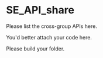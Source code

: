 SE_API_share
============
<p>Please list the cross-group APIs here.</p>
<p>You'd better attach your code here. </p>
<p>Please build your folder.</p>

